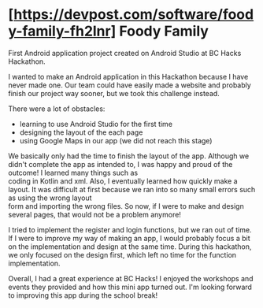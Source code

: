  # [https://devpost.com/software/foody-family-fh2lnr] Foody Family

First Android application project created on Android Studio at BC Hacks Hackathon. 

I wanted to make an Android application in this Hackathon because I have never made one. 
Our team could have easily made a website and probably finish our project way sooner, but 
we took this challenge instead.

There were a lot of obstacles:
  - learning to use Android Studio for the first time
  - designing the layout of the each page 
  - using Google Maps in our app (we did not reach this stage)
  
We basically only had the time to finish the layout of the app. Although we didn't complete
the app as intended to, I was happy and proud of the outcome! I learned many things such as   
coding in Kotlin and xml. Also, I eventually learned how quickly make a layout. It was 
difficult at first because we ran into so many small errors such as using the wrong layout  
form and importing the wrong files. So now, if I were to make and design several pages, 
that would not be a problem anymore!

I tried to implement the register and login functions, but we ran out of time. If I were 
to improve my way of making an app, I would probably focus a bit on the implementation
and design at the same time. During this hackathon, we only focused on the design first, which 
left no time for the function implementation.

Overall, I had a great experience at BC Hacks! I enjoyed the workshops and events they provided
and how this mini app turned out. I'm looking forward to improving this app during the school
break!
